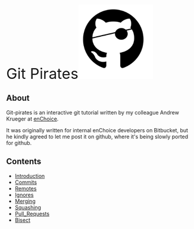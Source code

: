 <span style="font-size:40px;">Git Pirates</span><img src="images/git-pirate.png" style="height:200px; width:200px;"/>

## About

Git-pirates is an interactive git tutorial written by my colleague Andrew
Krueger at [enChoice](http://enchoice.com). 

It was originally written for internal enChoice developers on Bitbucket, 
but he kindly agreed to let me post it on github, where it's being slowly ported for github.

## Contents

- [Introduction](Introduction.md)
- [Commits](Commits.md)
- [Remotes](Remotes.md)
- [Ignores](Ignores.md)
- [Merging](Merging.md)
- [Squashing](Squashing.md)
- [Pull_Requests](Pull_Requests.md)
- [Bisect](Bisect.md)

